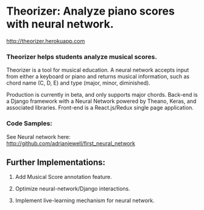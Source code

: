 # Theorizer: Analyze piano scores with neural network.

http://theorizer.herokuapp.com

### Theorizer helps students analyze musical scores.

Theorizer is a tool for musical education. A neural network accepts input from either a keyboard or piano and returns musical information, such as chord name (C, D, E) and type (major, minor, diminished).

Production is currently in beta, and only supports major chords. Back-end is a Django framework with a Neural Network powered by Theano, Keras, and associated libraries. Front-end is a React.js/Redux single page application.

### Code Samples:

See Neural network here:
http://github.com/adrianjewell/first_neural_network

## Further Implementations:

1. Add Musical Score annotation feature.

2. Optimize neural-network/Django interactions.

3. Implement live-learning mechanism for neural network.
